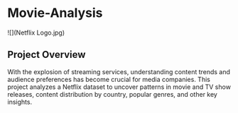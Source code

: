# Movie-Analysis
![](Netflix Logo.jpg)

## Project Overview

With the explosion of streaming services, understanding content trends and audience preferences has become crucial for media companies. This project analyzes a Netflix dataset to uncover patterns in movie and TV show releases, content distribution by country, popular genres, and other key insights.
